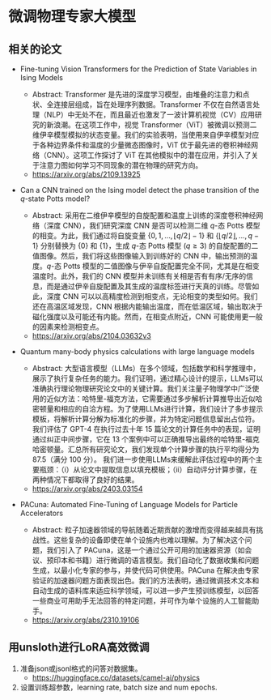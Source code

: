
# 微调物理专家大模型

## 相关的论文

- Fine-tuning Vision Transformers for the Prediction of State Variables in Ising Models
  - Abstract: Transformer 是先进的深度学习模型，由堆叠的注意力和点状、全连接层组成，旨在处理序列数据。Transformer 不仅在自然语言处理（NLP）中无处不在，而且最近也激发了一波计算机视觉（CV）应用研究的新浪潮。在这项工作中，视觉 Transformer（ViT）被微调以预测二维伊辛模型模拟的状态变量。我们的实验表明，当使用来自伊辛模型对应于各种边界条件和温度的少量微态图像时，ViT 优于最先进的卷积神经网络（CNN）。这项工作探讨了 ViT 在其他模拟中的潜在应用，并引入了关于注意力图如何学习不同现象的潜在物理的研究方向。
  - https://arxiv.org/abs/2109.13925

- Can a CNN trained on the Ising model detect the phase transition of the $q$-state Potts model?
  - Abstract: 采用在二维伊辛模型的自旋配置和温度上训练的深度卷积神经网络（深度 CNN），我们研究深度 CNN 是否可以检测二维 $q$-态 Potts 模型的相变。为此，我们通过将自旋变量 $\{0, 1, \ldots, \lfloor q/2 \rfloor - 1\}$ 和 $\{\lfloor q/2 \rfloor, \ldots, q-1\}$ 分别替换为 $\{0\}$ 和 $\{1\}$，生成 $q$-态 Potts 模型 ($q \geq 3$) 的自旋配置的二值图像。然后，我们将这些图像输入到训练好的 CNN 中，输出预测的温度。$q$-态 Potts 模型的二值图像与伊辛自旋配置完全不同，尤其是在相变温度时。此外，我们的 CNN 模型并未训练有关相是否有有序/无序的信息，而是通过伊辛自旋配置及其生成的温度标签进行天真的训练。尽管如此，深度 CNN 可以以高精度检测到相变点，无论相变的类型如何。我们还在高温区域发现，CNN 根据内能输出温度，而在低温区域，输出取决于磁化强度以及可能还有内能。然而，在相变点附近，CNN 可能使用更一般的因素来检测相变点。
  - https://arxiv.org/abs/2104.03632v3

- Quantum many-body physics calculations with large language models
  - Abstract: 大型语言模型（LLMs）在多个领域，包括数学和科学推理中，展示了执行复杂任务的能力。我们证明，通过精心设计的提示，LLMs可以准确执行理论物理研究论文中的关键计算。我们关注量子物理学中广泛使用的近似方法：哈特里-福克方法，它需要通过多步解析计算推导出近似哈密顿量和相应的自洽方程。为了使用LLMs进行计算，我们设计了多步提示模板，将解析计算分解为标准化的步骤，并为特定问题信息留出占位符。我们评估了 GPT-4 在执行过去十年 15 篇论文的计算任务中的表现，证明通过纠正中间步骤，它在 13 个案例中可以正确推导出最终的哈特里-福克哈密顿量。汇总所有研究论文，我们发现单个计算步骤的执行平均得分为 87.5（满分 100 分）。 我们进一步使用LLMs来缓解此评估过程中的两个主要瓶颈：（i）从论文中提取信息以填充模板；（ii）自动评分计算步骤，在两种情况下都取得了良好的结果。
  - https://arxiv.org/abs/2403.03154

- PACuna: Automated Fine-Tuning of Language Models for Particle Accelerators
  - Abstract: 粒子加速器领域的导航随着近期贡献的激增而变得越来越具有挑战性。这些复杂的设备即使在单个设施内也难以理解。为了解决这个问题，我们引入了 PACuna，这是一个通过公开可用的加速器资源（如会议、预印本和书籍）进行微调的语言模型。我们自动化了数据收集和问题生成，以最小化专家的参与，并使代码可供使用。PACuna 在解决由专家验证的加速器问题方面表现出色。我们的方法表明，通过微调技术文本和自动生成的语料库来适应科学领域，可以进一步产生预训练模型，以回答一些商业可用助手无法回答的特定问题，并可作为单个设施的人工智能助手。
  - https://arxiv.org/abs/2310.19106


## 用unsloth进行LoRA高效微调

1. 准备json或jsonl格式的问答对数据集。
   - https://huggingface.co/datasets/camel-ai/physics
2. 设置训练超参数，learning rate, batch size and num epochs.